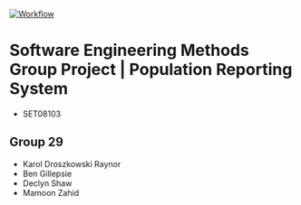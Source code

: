 [![Workflow](https://github.com/Bennyboy12306/sem-group-29/actions/workflows/main.yml/badge.svg)](https://github.com/Bennyboy12306/sem-group-29/actions/workflows/main.yml)
# Software Engineering Methods Group Project | Population Reporting System
- SET08103 

## Group 29
- Karol Droszkowski Raynor
- Ben Gillepsie
- Declyn Shaw
- Mamoon Zahid 
